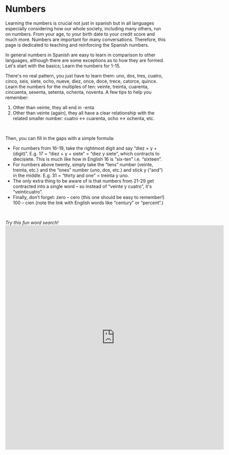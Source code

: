 <h1> Numbers</h1>
<p>Learning the numbers is crucial not just in spanish but in all languages especially considering how our whole society, including many others, run on numbers. From your age, to your birth date to your credit score and much more. Numbers are important for many conversations. Therefore, this page is dedicated to teaching and reinforcing the Spanish numbers.</p>
<p> In general numbers in Spanish are easy to learn in comparison to other languages, although there are some exceptions as to how they are formed. Let's start with the basics; Learn the numbers for 1-15.</p>
  
<p>There's no real pattern, you just have to learn them: uno, dos, tres, cuatro, cinco, seis, siete, ocho, nueve, diez, once, doce, trece, catorce, quince.
Learn the numbers for the multiples of ten: veinte, treinta, cuarenta, cincuenta, sesenta, setenta, ochenta, noventa. A few tips to help you remember:</p>
<ol>
 <li>Other than veinte, they all end in -enta
  <li>Other than veinte (again), they all have a clear relationship with the related smaller number: cuatro <-> cuarenta, ocho <-> ochenta, etc.
    </ol>
<br>
    <p>Then, you can fill in the gaps with a simple formula:</p>
<ul>
  <li> For numbers from 16-19, take the rightmost digit and say “diez + y + (digit)”. E.g. 17 = “diez + y + siete” = “diez y siete”, which contracts to diecisiete. This is much like how in English 16 is “six-ten” i.e. “sixteen”.
  <li>For numbers above twenty, simply take the “tens” number (veinte, treinta, etc.) and the “ones” number (uno, dos, etc.) and stick y (“and”) in the middle. E.g. 31 = “thirty and one” = treinta y uno.
 <li>The only extra thing to be aware of is that numbers from 21-29 get contracted into a single word – so instead of “veinte y cuatro”, it's “veinticuatro”.
  <li> Finally, don’t forget:  zero – cero (this one should be easy to remember!) 100 – cien (note the link with English words like “century” or “percent“.)
    </ul>
<br>
    <p> <em>Try this fun word search!</em> </p.
<p style="margin: auto; width: 70%; border: 2px solid red;  padding: 10px;">
<iframe src="https://h5p.org/h5p/embed/1087029" width="680" height="700" frameborder="0" allowfullscreen="allowfullscreen" allow="geolocation *; microphone *; camera *; midi *; encrypted-media *"></iframe><script src="https://h5p.org/sites/all/modules/h5p/library/js/h5p-resizer.js" charset="UTF-8"></script>
  </p>
